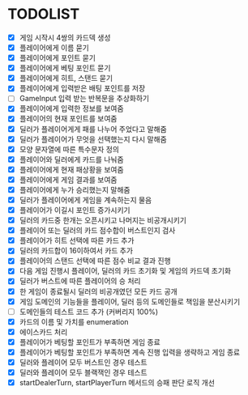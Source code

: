 # TODOLIST
- [x] 게임 시작시 4쌍의 카드덱 생성
- [x] 플레이어에게 이름 묻기
- [x] 플레이어에게 포인트 묻기
- [x] 플레이어에게 베팅 포인트 묻기
- [x] 플레이어에게 히트, 스탠드 묻기
- [x] 플레이어에게 입력받은 배팅 포인트를 저장
- [ ] GameInput 입력 받는 반복문을 추상화하기
- [x] 플레이어에게 입력한 정보를 보여줌 
- [x] 플레이어의 현재 포인트를 보여줌
- [x] 딜러가 플레이어게게 패를 나누어 주었다고 말해줌
- [x] 딜러가 플레이어가 무엇을 선택했는지 다시 말해줌
- [x] 모양 문자열에 따른 특수문자 정의
- [x] 플레이어와 딜러에게 카드를 나눠줌
- [x] 플레이어에게 현재 패상황을 보여줌
- [x] 플레이어에게 게임 결과를 보여줌
- [x] 플레이어에게 누가 승리했는지 말해줌
- [x] 딜러가 플레이어에게 게임을 계속하는지 물음
- [x] 플레이어가 이길시 포인트 증가시키기
- [x] 딜러의 카드중 한개는 오픈시키고 나머지는 비공개시키기
- [x] 플레이어 또는 딜러의 카드 점수합이 버스트인지 검사
- [x] 플레이어가 히트 선택에 따른 카드 추가
- [x] 딜러의 카드합이 16이하여서 카드 추가
- [x] 플레이어의 스탠드 선택에 따른 점수 비교 결과 진행
- [x] 다음 게임 진행시 플레이어, 딜러의 카드 초기화 및 게임의 카드덱 초기화
- [x] 딜러가 버스트에 따른 플레이어의 승 처리
- [x] 한 게임이 종료될시 딜러의 비공개였던 모든 카드 공개
- [x] 게임 도메인의 기능들을 플레이어, 딜러 등의 도메인들로 책임을 분산시키기
- [ ] 도메인들의 테스트 코드 추가 (커버리지 100%)
- [x] 카드의 이름 및 가치를 enumeration
- [x] 에이스카드 처리
- [x] 플레이어가 베팅할 포인트가 부족하면 게임 종료
- [x] 플레이어가 베팅할 포인트가 부족하면 계속 진행 입력을 생략하고 게임 종료
- [x] 딜러와 플레이어 모두 버스트인 경우 테스트
- [x] 딜러와 플레이어 모두 블랙잭인 경우 테스트
- [x] startDealerTurn, startPlayerTurn 메서드의 승패 판단 로직 개선